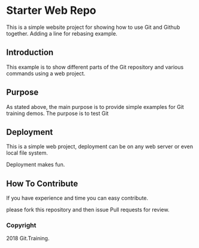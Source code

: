 # Starter Web Repo

This is a simple website project for showing how to use Git and Github together. Adding a line for rebasing example.

## Introduction

This example is to show different parts of the Git repository and various commands using a web project.

## Purpose

As stated above, the main purpose is to provide simple examples for Git training demos.
The purpose is to test Git

## Deployment

This is a simple web project, deployment can be on any web server or even local file system.

Deployment makes fun.

## How To Contribute

If you have experience and time you can easy contribute.

please fork this repository and then issue Pull requests for review.

### Copyright

2018 Git.Training.